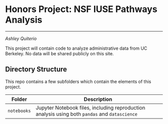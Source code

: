 # Honors Project: NSF IUSE Pathways Analysis
--- 
_Ashley Quiterio_

This project will contain code to analyze administrative data from UC Berkeley. No data will be shared publicly on this site.


## Directory Structure

This repo contains a few subfolders which contain the elements of this project.

| Folder | Description |
|-----|-----|
| `notebooks`  | Jupyter Notebook files, including reproduction analysis using both `pandas` and `datascience`


